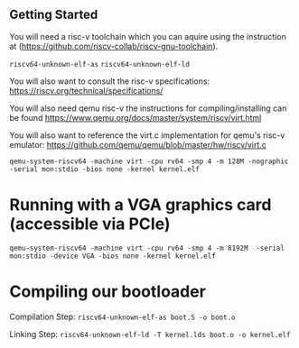 

## Getting Started

You will need a risc-v toolchain which you can aquire using the instruction at (https://github.com/riscv-collab/riscv-gnu-toolchain).

`riscv64-unknown-elf-as`
`riscv64-unknown-elf-ld`

You will also want to consult the risc-v specifications: https://riscv.org/technical/specifications/

You will also need qemu risc-v the instructions for compiling/installing
can be found https://www.qemu.org/docs/master/system/riscv/virt.html

You will also want to reference the virt.c implementation for qemu's risc-v emulator: https://github.com/qemu/qemu/blob/master/hw/riscv/virt.c

`qemu-system-riscv64 -machine virt -cpu rv64 -smp 4 -m 128M -nographic -serial mon:stdio -bios none -kernel kernel.elf`

# Running with a VGA graphics card (accessible via PCIe)

`qemu-system-riscv64 -machine virt -cpu rv64 -smp 4 -m 8192M  -serial mon:stdio -device VGA -bios none -kernel kernel.elf`

# Compiling our bootloader


Compilation Step: `riscv64-unknown-elf-as boot.S -o boot.o`

Linking Step: `riscv64-unknown-elf-ld -T kernel.lds boot.o -o kernel.elf`

